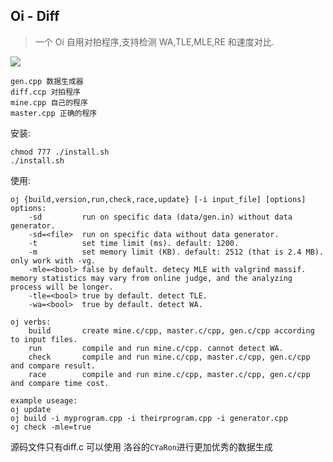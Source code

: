 ## Oi - Diff

> 一个 Oi 自用对拍程序,支持检测 WA,TLE,MLE,RE 和速度对比.

<img src="https://img.shields.io/badge/Author-woshiluo-blue.svg?style=flat-square"/>

```
gen.cpp 数据生成器
diff.ccp 对拍程序
mine.cpp 自己的程序
master.cpp 正确的程序
```

安装:
```
chmod 777 ./install.sh
./install.sh
```
使用:
```
oj {build,version,run,check,race,update} [-i input_file] [options]
options:
    -sd         run on specific data (data/gen.in) without data generator.
    -sd=<file>  run on specific data without data generator.
    -t          set time limit (ms). default: 1200.
    -m          set memory limit (KB). default: 2512 (that is 2.4 MB). only work with -vg.
    -mle=<bool> false by default. detecy MLE with valgrind massif. memory statistics may vary from online judge, and the analyzing process will be longer.
    -tle=<bool> true by default. detect TLE.
    -wa=<bool>  true by default. detect WA.

oj verbs:
    build       create mine.c/cpp, master.c/cpp, gen.c/cpp according to input files.
    run         compile and run mine.c/cpp. cannot detect WA.
    check       compile and run mine.c/cpp, master.c/cpp, gen.c/cpp and compare result.
    race        compile and run mine.c/cpp, master.c/cpp, gen.c/cpp and compare time cost.

example useage:
oj update
oj build -i myprogram.cpp -i theirprogram.cpp -i generator.cpp
oj check -mle=true
```
源码文件只有diff.c
可以使用 洛谷的`CYaRon`进行更加优秀的数据生成


